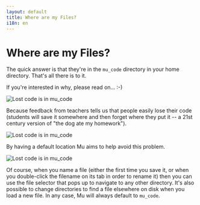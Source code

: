 ```yaml
---
layout: default
title: Where are my Files?
i18n: en
---
```


# Where are my Files? 

The quick answer is that they're in the `mu_code` directory in your home
directory. That's all there is to it.

If you're interested in why, please read on... :-)

<div class="row">
  <img src="/img/en/tutorials/lost_code1.png" alt="Lost code is in mu_code" class="img-responsive center-block img-rounded movie"/>
  <br/>
</div>

Because feedback from teachers tells us that people easily lose their code
(students will save it somewhere and then forget where they put it -- a 21st
century version of "the dog ate my homework").

<div class="row">
  <img src="/img/en/tutorials/lost_code2.png" alt="Lost code is in mu_code" class="img-responsive center-block img-rounded movie"/>
  <br/>
</div>

By having a default location Mu aims to help avoid this problem.

<div class="row">
  <img src="/img/en/tutorials/lost_code3.png" alt="Lost code is in mu_code" class="img-responsive center-block img-rounded movie"/>
  <br/>
</div>

Of course, when you name a file (either the first time you save it, or when
you double-click the filename on its tab in order to rename it) then you can
use the file selector that pops up to navigate to any other directory. It's
also possible to change directories to find a file elsewhere on disk when you
load a new file. In any case, Mu will always default to `mu_code`.
